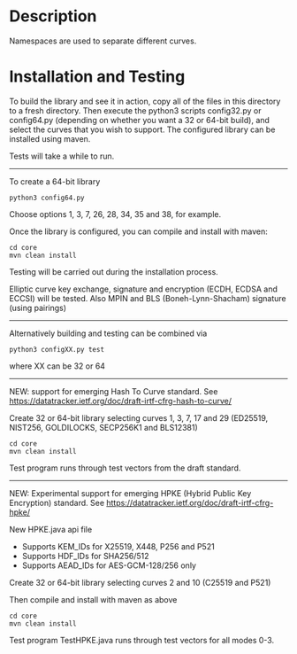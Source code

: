 # Description

Namespaces are used to separate different curves.

# Installation and Testing

To build the library and see it in action, copy all of the files in this 
directory to a fresh directory. Then execute the python3 scripts config32.py 
or config64.py (depending on whether you want a 32 or 64-bit build), and 
select the curves that you wish to support. The configured library can be 
installed using maven. 

Tests will take a while to  run.

--------------------------------------------

To create a 64-bit library

    python3 config64.py

Choose options 1, 3, 7, 26, 28, 34, 35 and 38, for example.

Once the library is configured, you can compile and install with maven:

    cd core
    mvn clean install

Testing will be carried out during the installation process.

Elliptic curve key exchange, signature and encryption (ECDH, ECDSA and ECCSI) will be tested.
Also MPIN and BLS (Boneh-Lynn-Shacham) signature (using pairings)

-------------------------------------------------

Alternatively building and testing can be combined via

    python3 configXX.py test

where XX can be 32 or 64

-------------------------------------------------

NEW: support for emerging Hash To Curve standard.
See https://datatracker.ietf.org/doc/draft-irtf-cfrg-hash-to-curve/


Create 32 or 64-bit library selecting curves 1, 3, 7, 17 and 29 (ED25519, NIST256, GOLDILOCKS, SECP256K1 and BLS12381)

    cd core
    mvn clean install

Test program runs through test vectors from the draft standard.

-------------------------------------------------

NEW: Experimental support for emerging HPKE (Hybrid Public Key Encryption) standard.
See https://datatracker.ietf.org/doc/draft-irtf-cfrg-hpke/

New HPKE.java api file

- Supports KEM_IDs for X25519, X448, P256 and P521
- Supports HDF_IDs for SHA256/512
- Supports AEAD_IDs for AES-GCM-128/256 only

Create 32 or 64-bit library selecting curves 2 and 10 (C25519 and P521)

Then compile and install with maven as above

    cd core
    mvn clean install

Test program TestHPKE.java runs through test vectors for all modes 0-3.
